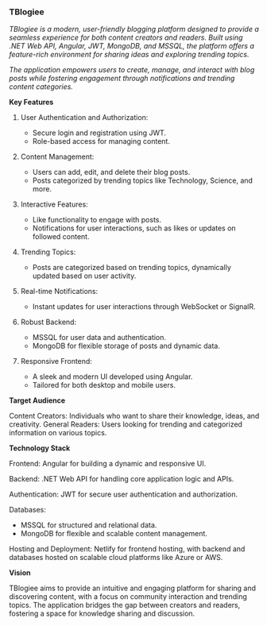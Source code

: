### TBlogiee

<em>TBlogiee is a modern, user-friendly blogging platform designed to provide a seamless experience for both content creators and readers. Built using .NET Web API, Angular, JWT, MongoDB, and MSSQL, the platform offers a feature-rich environment for sharing ideas and exploring trending topics.</em>

<em>The application empowers users to create, manage, and interact with blog posts while fostering engagement through notifications and trending content categories.</em>

**Key Features**

1. User Authentication and Authorization:
    - Secure login and registration using JWT.
    - Role-based access for managing content.

2. Content Management:
    - Users can add, edit, and delete their blog posts.
    - Posts categorized by trending topics like Technology, Science, and more.

3. Interactive Features:
    - Like functionality to engage with posts.
    - Notifications for user interactions, such as likes or updates on followed content.

4. Trending Topics:
    - Posts are categorized based on trending topics, dynamically updated based on user activity.

5. Real-time Notifications:
    - Instant updates for user interactions through WebSocket or SignalR.

6. Robust Backend:
    - MSSQL for user data and authentication.
    - MongoDB for flexible storage of posts and dynamic data.

7. Responsive Frontend:
    - A sleek and modern UI developed using Angular.
    - Tailored for both desktop and mobile users.

**Target Audience**

Content Creators: Individuals who want to share their knowledge, ideas, and creativity.
General Readers: Users looking for trending and categorized information on various topics.

**Technology Stack**

Frontend: Angular for building a dynamic and responsive UI.

Backend: .NET Web API for handling core application logic and APIs.

Authentication: JWT for secure user authentication and authorization.

Databases:
- MSSQL for structured and relational data.
- MongoDB for flexible and scalable content management.

Hosting and Deployment: Netlify for frontend hosting, with backend and databases hosted on scalable cloud platforms like Azure or AWS.

**Vision**

TBlogiee aims to provide an intuitive and engaging platform for sharing and discovering content, with a focus on community interaction and trending topics. The application bridges the gap between creators and readers, fostering a space for knowledge sharing and discussion.
